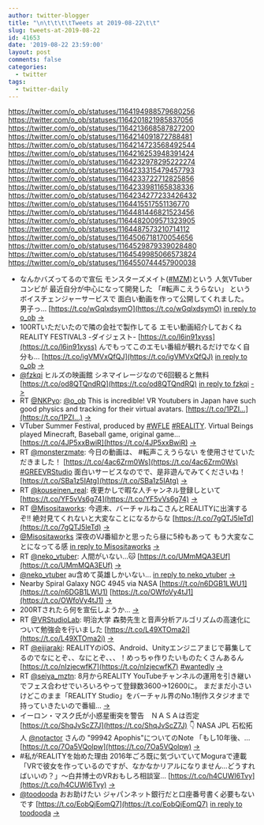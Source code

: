 ```yaml
---
author: twitter-blogger
title: "\n\t\t\t\tTweets at 2019-08-22\t\t"
slug: tweets-at-2019-08-22
id: 41653
date: '2019-08-22 23:59:00'
layout: post
comments: false
categories:
  - twitter
tags:
  - twitter-daily
---
```


https://twitter.com/o_ob/statuses/1164194988579680256 https://twitter.com/o_ob/statuses/1164201821985837056 https://twitter.com/o_ob/statuses/1164213668587827200 https://twitter.com/o_ob/statuses/1164214091872788481 https://twitter.com/o_ob/statuses/1164214723568492544 https://twitter.com/o_ob/statuses/1164216253948391424 https://twitter.com/o_ob/statuses/1164232978295222274 https://twitter.com/o_ob/statuses/1164233315479457793 https://twitter.com/o_ob/statuses/1164233722712825856 https://twitter.com/o_ob/statuses/1164233981165838336 https://twitter.com/o_ob/statuses/1164234277233426432 https://twitter.com/o_ob/statuses/1164415517551136770 https://twitter.com/o_ob/statuses/1164481446821523456 https://twitter.com/o_ob/statuses/1164482009571323905 https://twitter.com/o_ob/statuses/1164487573210714112 https://twitter.com/o_ob/statuses/1164506718170054656 https://twitter.com/o_ob/statuses/1164529879339028480 https://twitter.com/o_ob/statuses/1164549985066573824 https://twitter.com/o_ob/statuses/1164550744457900038  

*   なんかバズってるので宣伝 モンスターズメイト([#MZM](https://twitter.com/search?q=%23MZM&src=hash))という 人気VTuberコンビが 最近自分が中心になって開発した 「#転声こえうらない」 というボイスチェンジャーサービスで 面白い動画を作って公開してくれました。 男子っ… [https://t.co/wGqlxdsymO](https://t.co/wGqlxdsymO) [in reply to o_ob](https://twitter.com/o_ob/statuses/1164073150990049280) [->](https://twitter.com/o_ob/statuses/1164194988579680256)
*   100RTいただいたので隣の会社で製作してる エモい動画紹介しておくね REALITY FESTIVAL3 -ダイジェスト- [https://t.co/l6in91xyss](https://t.co/l6in91xyss) んでもってこのエモい番組が観れるだけでなく自分も… [https://t.co/igVMVxQfQJ](https://t.co/igVMVxQfQJ) [in reply to o_ob](https://twitter.com/o_ob/statuses/1164073150990049280) [->](https://twitter.com/o_ob/statuses/1164201821985837056)
*   [@fzkqi](https://twitter.com/fzkqi) ヒルズの映画館 シネマイレージなので6回観ると無料 [https://t.co/od8QTQndRQ](https://t.co/od8QTQndRQ) [in reply to fzkqi](https://twitter.com/fzkqi/statuses/1164201722522136576) [->](https://twitter.com/o_ob/statuses/1164213668587827200)
*   RT [@NKPyo](https://twitter.com/NKPyo): [@o_ob](https://twitter.com/o_ob) This is incredible! VR Youtubers in Japan have such good physics and tracking for their virtual avatars. [https://t.co/1PZI…](https://t.co/1PZI…) [->](https://twitter.com/o_ob/statuses/1164214091872788481)
*   VTuber Summer Festival, produced by [#WFLE](https://twitter.com/search?q=%23WFLE&src=hash) [#REALITY](https://twitter.com/search?q=%23REALITY&src=hash). Virtual Beings played Minecraft, Baseball game, original game… [https://t.co/4JP5xxBwiR](https://t.co/4JP5xxBwiR) [->](https://twitter.com/o_ob/statuses/1164214723568492544)
*   RT [@monsterzmate](https://twitter.com/monsterzmate): 今日の動画は、 #転声こえうらない を使用させていただきました！ [https://t.co/4ac6Zrm0Ws](https://t.co/4ac6Zrm0Ws) [#GREEVRStudio](https://twitter.com/search?q=%23GREEVRStudio&src=hash) 面白いサービスなのでで、是非遊んでみてくださいね！ [https://t.co/SBa1z5IAtg](https://t.co/SBa1z5IAtg) [->](https://twitter.com/o_ob/statuses/1164216253948391424)
*   RT [@kouseinen_real](https://twitter.com/kouseinen_real): 夜更かしで暇な人チャンネル登録しといて [https://t.co/YF5vVs6g74](https://t.co/YF5vVs6g74) [->](https://twitter.com/o_ob/statuses/1164232978295222274)
*   RT [@Misositaworks](https://twitter.com/Misositaworks): 今週末、バーチャルねこさんとREALITYに出演するぞ‼︎ 絶対見てくれないと大変なことになるからな [https://t.co/7gQTJ5leTd](https://t.co/7gQTJ5leTd) [->](https://twitter.com/o_ob/statuses/1164233315479457793)
*   [@Misositaworks](https://twitter.com/Misositaworks) 深夜のVJ番組かと思ったら昼に5枠もあって もう大変なことになってる感 [in reply to Misositaworks](https://twitter.com/Misositaworks/statuses/1164144851819982848) [->](https://twitter.com/o_ob/statuses/1164233722712825856)
*   RT [@neko_vtuber](https://twitter.com/neko_vtuber): 人間がいない...🐱 [https://t.co/UMmMQA3EUf](https://t.co/UMmMQA3EUf) [->](https://twitter.com/o_ob/statuses/1164233981165838336)
*   [@neko_vtuber](https://twitter.com/neko_vtuber) au含めて英雄しかいない... [in reply to neko_vtuber](https://twitter.com/neko_vtuber/statuses/1164121944427339777) [->](https://twitter.com/o_ob/statuses/1164234277233426432)
*   Nearby Spiral Galaxy NGC 4945 via NASA [https://t.co/n6DGB1LWU1](https://t.co/n6DGB1LWU1) [https://t.co/OWfoVy4tJ1](https://t.co/OWfoVy4tJ1) [->](https://twitter.com/o_ob/statuses/1164415517551136770)
*   200RTされたら何を宣伝しようか... [->](https://twitter.com/o_ob/statuses/1164481446821523456)
*   RT [@VRStudioLab](https://twitter.com/VRStudioLab): 明治大学 森勢先生と音声分析アルゴリズムの高速化について勉強会を行いました [https://t.co/L49XTOma2i](https://t.co/L49XTOma2i) [->](https://twitter.com/o_ob/statuses/1164482009571323905)
*   RT [@eijiaraki](https://twitter.com/eijiaraki): REALITYのiOS、Android、Unityエンジニアまじで募集してるのでなにとぞ、、なにとぞ、、、！めっちゃ作りたいものたくさんあるん [https://t.co/nIzjecwfK7](https://t.co/nIzjecwfK7) [#wantedly](https://twitter.com/search?q=%23wantedly&src=hash) [->](https://twitter.com/o_ob/statuses/1164487573210714112)
*   RT [@seiya_mztn](https://twitter.com/seiya_mztn): 8月からREALITY YouTubeチャンネルの運用を引き継いでフェス合わせでいろいろやって登録数3600→12600に。 まだまだ小さいけどこのまま「REALITY Studio」をバーチャル界のNo.1制作スタジオまで持っていきたいので番組… [->](https://twitter.com/o_ob/statuses/1164506718170054656)
*   イーロン・マスク氏が小惑星衝突を警告　ＮＡＳＡは否定 [https://t.co/ShqJvScZ7J](https://t.co/ShqJvScZ7J) 👇 NASA JPL 石松拓人 [@notactor](https://twitter.com/notactor) さんの "99942 Apophis"についてのNote 「もし10年後、… [https://t.co/7Oa5VQolpw](https://t.co/7Oa5VQolpw) [->](https://twitter.com/o_ob/statuses/1164529879339028480)
*   #私がREALITYを始めた理由 2016年ごろ既に気づいていてMoguraで連載 「VRで彼女を作っているのですが、なかなかリアルになりません…どうすればいいの？」〜白井博士のVRおもしろ相談室… [https://t.co/h4CUWI6Tvy](https://t.co/h4CUWI6Tvy) [->](https://twitter.com/o_ob/statuses/1164549985066573824)
*   [@toodooda](https://twitter.com/toodooda) おお助けたい ジャパンネット銀行だと口座番号書く必要もないです [https://t.co/EobQjEomQ7](https://t.co/EobQjEomQ7) [in reply to toodooda](https://twitter.com/toodooda/statuses/1164250607906983936) [->](https://twitter.com/o_ob/statuses/1164550744457900038)